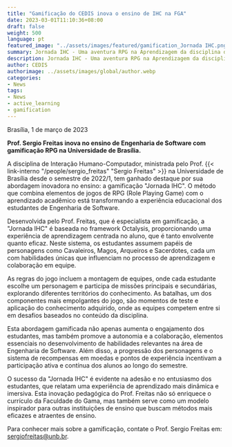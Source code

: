 ```yaml
---
title: "Gamificação do CEDIS inova o ensino de IHC na FGA"
date: 2023-03-01T11:10:36+08:00
draft: false
weight: 500
language: pt
featured_image: "../assets/images/featured/gamification_Jornada IHC.png"
summary: Jornada IHC - Uma aventura RPG na Aprendizagem da disciplina de Interação Humano-Computador.
description: Jornada IHC - Uma aventura RPG na Aprendizagem da disciplina de Interação Humano-Computador.
author: CEDIS
authorimage: ../assets/images/global/author.webp
categories: 
- News
tags: 
- News
- active_learning
- gamification
---
```

Brasília, 1 de março de 2023

**Prof. Sergio Freitas inova no ensino de Engenharia de Software com gamificação RPG na Universidade de Brasília.** 

A disciplina de Interação Humano-Computador, ministrada pelo Prof. {{< link-interno "/people/sergio_freitas" "Sergio Freitas" >}} na Universidade de Brasília desde o semestre de 2022/1, tem ganhado destaque por sua abordagem inovadora no ensino: a gamificação "Jornada IHC". O método que combina elementos de jogos de RPG (Role Playing Game) com o aprendizado acadêmico está transformando a experiência educacional dos estudantes de Engenharia de Software.

Desenvolvida pelo Prof. Freitas, que é especialista em gamificação, a "Jornada IHC" é baseada no framework Octalysis, proporcionando uma experiência de aprendizagem centrada no aluno, que é tanto envolvente quanto eficaz. Neste sistema, os estudantes assumem papéis de personagens como Cavaleiros, Magos, Arqueiros e Sacerdotes, cada um com habilidades únicas que influenciam no processo de aprendizagem e colaboração em equipe.

As regras do jogo incluem a montagem de equipes, onde cada estudante escolhe um personagem e participa de missões principais e secundárias, explorando diferentes territórios do conhecimento. As batalhas, um dos componentes mais empolgantes do jogo, são momentos de teste e aplicação do conhecimento adquirido, onde as equipes competem entre si em desafios baseados no conteúdo da disciplina.

Esta abordagem gamificada não apenas aumenta o engajamento dos estudantes, mas também promove a autonomia e a colaboração, elementos essenciais no desenvolvimento de habilidades relevantes na área de Engenharia de Software. Além disso, a progressão dos personagens e o sistema de recompensas em moedas e pontos de experiência incentivam a participação ativa e contínua dos alunos ao longo do semestre.

O sucesso da "Jornada IHC" é evidente na adesão e no entusiasmo dos estudantes, que relatam uma experiência de aprendizado mais dinâmica e imersiva. Esta inovação pedagógica do Prof. Freitas não só enriquece o currículo da Faculdade do Gama, mas também serve como um modelo inspirador para outras instituições de ensino que buscam métodos mais eficazes e atraentes de ensino.

Para conhecer mais sobre a gamificação, contate o Prof. Sergio Freitas em: [sergiofreitas@unb.br](sergiofreitas@unb.br).